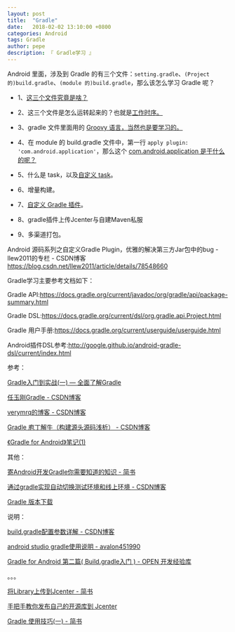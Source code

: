 ```yaml
---
layout: post
title:  "Gradle"
date:   2018-02-02 13:10:00 +0800
categories: Android
tags: Gradle
author: pepe
description: 『 Gradle学习 』
---
```


Android 里面，涉及到 Gradle 的有三个文件：`setting.gradle`、`(Project 的)build.gradle`、`(module 的)build.gradle`，那么该怎么学习 Gradle 呢？

* 1、[这三个文件究竟是啥？](https://494778200pepe.github.io/android/2019/08/02/Gradle-%E4%B8%89%E4%B8%AA%E9%85%8D%E7%BD%AE%E6%96%87%E4%BB%B6.html)

* 2、这三个文件是怎么运转起来的？也就是[工作时序。](https://494778200pepe.github.io/android/2019/07/22/Gradle-%E5%B7%A5%E4%BD%9C%E6%97%B6%E5%BA%8F.html)

* 3、gradle 文件里面用的 [Groovy 语言，当然也是要学习的。](https://494778200pepe.github.io/android/2019/07/19/Gradle-Groovy.html)

* 4、在 module 的 build.gradle 文件中，第一行 `apply plugin: 'com.android.application'`，那么这个 [com.android.application 是干什么的呢？](https://494778200pepe.github.io/android/2019/08/02/Gradle-AppExtension.html)

* 5、什么是 task，以及[自定义 task](https://494778200pepe.github.io/android/2019/08/05/Gradle-自定义-task.html)。 

* 6、增量构建。

* 7、[自定义 Gradle 插件](https://494778200pepe.github.io/android/2019/08/05/Gradle-自定义-Gradle-插件.html)。

* 8、gradle插件上传Jcenter与自建Maven私服

* 9、多渠道打包。




Android 源码系列之自定义Gradle Plugin，优雅的解决第三方Jar包中的bug - llew2011的专栏 - CSDN博客
https://blog.csdn.net/llew2011/article/details/78548660





Gradle学习主要参考文档如下：

Gradle API:https://docs.gradle.org/current/javadoc/org/gradle/api/package-summary.html

Gradle DSL:https://docs.gradle.org/current/dsl/org.gradle.api.Project.html

Gradle 用户手册:https://docs.gradle.org/current/userguide/userguide.html

Android插件DSL参考:http://google.github.io/android-gradle-dsl/current/index.html

参考：

[Gradle入门到实战(一) — 全面了解Gradle](https://mp.weixin.qq.com/s?__biz=Mzg2NzAwMjY4MQ==&mid=2247483789&idx=1&sn=4b3bb2ab721c8ed7e05f1e8b2e0fbf70&chksm=ce4371dbf934f8cd7c484e8c5356d299bbd5d7790ee11bb0da9725068fa8e4b895f87379949f&token=655420148&lang=zh_CN#rd)

[任玉刚Gradle - CSDN博客](https://blog.csdn.net/singwhatiwanna/article/category/1860361)

[verymrq的博客 - CSDN博客](https://blog.csdn.net/verymrq/article/category/7679772)

[Gradle 庖丁解牛（构建源头源码浅析） - CSDN博客](https://blog.csdn.net/yanbober/article/details/60584621)

[《Gradle for Android》笔记(1)](https://blog.kyleduo.com/2016/12/23/gradle-for-android-1-getting-started/)

其他：

[寄Android开发Gradle你需要知道的知识 - 简书](https://www.jianshu.com/p/8b8a550246bd)

[通过gradle实现自动切换测试环境和线上环境 - CSDN博客](https://blog.csdn.net/qifengdeqingchen/article/details/78032560)

[Gradle 版本下载](http://services.gradle.org/distributions/)

说明：

[build.gradle配置参数详解 - CSDN博客](http://blog.csdn.net/baidu_31093133/article/details/51860637)

[android studio gradle使用说明 - avalon451990](https://my.oschina.net/u/1186928/blog/744302)

[Gradle for Android 第二篇( Build.gradle入门 ) - OPEN 开发经验库](http://www.open-open.com/lib/view/open1452003831198.html)

。。。

[将Library上传到Jcenter - 简书](https://www.jianshu.com/p/0ba8960f80a9)

[手把手教你发布自己的开源库到 Jcenter](https://mp.weixin.qq.com/s?__biz=MzIwMTAzMTMxMg==&mid=2649492998&idx=1&sn=015de305fa8cb125caf25d072165f6e8&chksm=8eec85f9b99b0cef30052e7333129ee1ffbba1600ebe5529b05c7d67a7690438ae7180acc804&scene=21#wechat_redirect)

[Gradle 使用技巧(一) - 简书](https://www.jianshu.com/p/3cc11a93dfa2)


